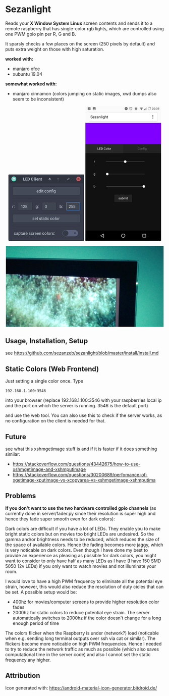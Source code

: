 # Sezanlight

Reads your **X Window System Linux** screen contents and sends it to a remote raspberry
that has single-color rgb lights, which are controlled using one PWM gpio pin per R, G and B.

It sparsly checks a few places on the screen (250 pixels by default) and puts extra weight
on those with high saturation.

**worked with:**
- manjaro xfce
- xubuntu 19.04

**somewhat worked with:**
- manjaro cinnamon (colors jumping on static images, xwd dumps also seem to be inconsistent)

<p align="center">
  <img src="https://github.com/sezanzeb/sezanlight/blob/master/screenshots/gtk.png">
  <img width="240px" src="https://github.com/sezanzeb/sezanlight/blob/master/screenshots/web.jpg">
</p>
<p align="center">
  <img src="https://github.com/sezanzeb/sezanlight/blob/master/screenshots/photo.jpg">
</p>

## Usage, Installation, Setup

see https://github.com/sezanzeb/sezanlight/blob/master/install/install.md

## Static Colors (Web Frontend)

Just setting a single color once. Type

```
192.168.1.100:3546
```

into your browser (replace 192.168.1.100:3546 with your raspberries local ip and the port on which the server is running. 3546 is the default port)

and use the web tool. You can also use this to check if the server works, as no configuration on the client is needed for that.

## Future

see what this xshmgetimage stuff is and if it is faster if it does something similar:
- https://stackoverflow.com/questions/43442675/how-to-use-xshmgetimage-and-xshmputimage 
- https://stackoverflow.com/questions/30200689/perfomance-of-xgetimage-xputimage-vs-xcopyarea-vs-xshmgetimage-xshmputima

## Problems

**If you don't want to use the two hardware controlled gpio channels** (as currently done in server/fader.py since their
resolution is super high and hence they fade super smooth even for dark colors):

Dark colors are difficult if you have a lot of LEDs. They enable you to make bright static
colors but on movies too bright LEDs are undesired. So the gamma and/or brightness needs to
be reduced, which reduces the size of the space of available colors. Hence the fading becomes
more jaggy, which is very noticable on dark colors. Even though I have done my best to provide
an experience as pleasing as possible for dark colors, you might want to consider to only have
half as many LEDs as I have (I have 150 SMD 5050 12v LEDs) if you only want to watch movies
and not illuminate your room.

I would love to have a high PWM frequency to eliminate all the potential eye strain, however, this would
also reduce the resolution of duty cicles that can be set. A possible setup would be:
- 400hz for movies/computer screens to provide higher resolution color fades
- 2000hz for static colors to reduce potential eye strain. The server automatically switches to 2000hz if the color doesn't change for a long enough period of time

The colors flicker when the Raspberry is under (network?) load (noticable when e.g. sending long terminal outputs over ssh via cat or similar). The flickers become more noticable on high PWM frequencies. Hence I needed to try to reduce the network traffic as much as possible (which also saves computational time in the server code) and also I cannot set the static frequency any higher.

## Attribution

Icon generated with: https://android-material-icon-generator.bitdroid.de/
